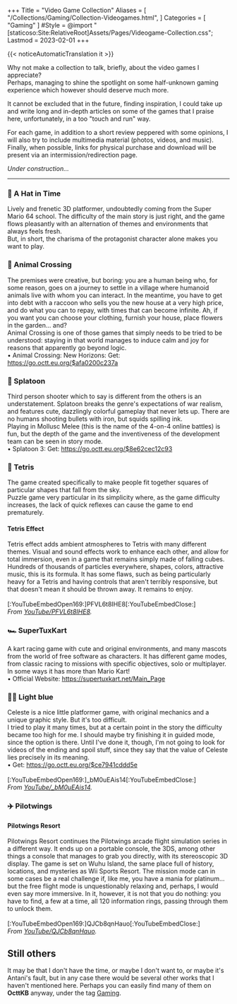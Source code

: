 +++
Title = "Video Game Collection"
Aliases = [
  "/Collections/Gaming/Collection-Videogames.html",
]
Categories = [ "Gaming" ]
#Style = @import "[staticoso:Site:RelativeRoot]Assets/Pages/Videogame-Collection.css";
Lastmod = 2023-02-01
+++

{{< noticeAutomaticTranslation it >}}



Why not make a collection to talk, briefly, about the video games I appreciate? <!-- (In alphabetical order) -->  
Perhaps, managing to shine the spotlight on some half-unknown gaming experience which however should deserve much more.

It cannot be excluded that in the future, finding inspiration, I could take up and write long and in-depth articles on some of the games that I praise here, unfortunately, in a too "touch and run" way.

For each game, in addition to a short review peppered with some opinions, I will also try to include multimedia material (photos, videos, and music). Finally, when possible, links for physical purchase and download will be present via an intermission/redirection page.  
<!--
The external links which are not official but **preceded by a green check** (<span class="twa twa-✅">✅</span>) **have** been personally **verified** by me, both as safe that work - the unmarked ones are not verified, but still point to a known reliable source.
--->

<!-- Small note: The subcategories I have here on the page are not fixed. In fact, I could move some games around, following my subsequent analyzes on them. -->

_Under construction..._

---

<!-- ## The epics

This is the place for the best titles, **the epic, one-of-a-kind titles**, period. And here, it absolutely doesn't matter whether a given game is popular or not: it only matters how important it is to me. -->

### <span class="twa twa-🎩">🎩</span> A Hat in Time  
Lively and frenetic 3D platformer, undoubtedly coming from the Super Mario 64 school. The difficulty of the main story is just right, and the game flows pleasantly with an alternation of themes and environments that always feels fresh.  
But, in short, the charisma of the protagonist character alone makes you want to play.

### <span class="twa twa-🍃">🍃</span> Animal Crossing  
The premises were creative, but boring: you are a human being who, for some reason, goes on a journey to settle in a village where humanoid animals live with whom you can interact. In the meantime, you have to get into debt with a raccoon who sells you the new house at a very high price, and do what you can to repay, with times that can become infinite. Ah, if you want you can choose your clothing, furnish your house, place flowers in the garden... and?  
Animal Crossing is one of those games that simply needs to be tried to be understood: staying in that world manages to induce calm and joy for reasons that apparently go beyond logic.  
	• Animal Crossing: New Horizons: Get: <https://go.octt.eu.org/$afa0200c237a>

### <span class="twa twa-🐙">🐙</span> Splatoon  
Third person shooter which to say is different from the others is an understatement. Splatoon breaks the genre's expectations of war realism, and features cute, dazzlingly colorful gameplay that never lets up. There are no humans shooting bullets with iron, but squids spilling ink.  
Playing in Mollusc Melee (this is the name of the 4-on-4 online battles) is fun, but the depth of the game and the inventiveness of the development team can be seen in story mode.  
	• Splatoon 3: Get: <https://go.octt.eu.org/$8e62cec12c93>

### <span class="twa twa-🧱">🧱</span> Tetris  
The game created specifically to make people fit together squares of particular shapes that fall from the sky.  
Puzzle game very particular in its simplicity where, as the game difficulty increases, the lack of quick reflexes can cause the game to end prematurely.
 
#### Tetris Effect  
Tetris effect adds ambient atmospheres to Tetris with many different themes. Visual and sound effects work to enhance each other, and allow for total immersion, even in a game that remains simply made of falling cubes. Hundreds of thousands of particles everywhere, shapes, colors, attractive music, this is its formula. It has some flaws, such as being particularly heavy for a Tetris and having controls that aren't terribly responsive, but that doesn't mean it should be thrown away. It remains to enjoy.  
<br/>[:YouTubeEmbedOpen169:]PFVL6t8IHE8[:YouTubeEmbedClose:]  
<cite>From <a href="https://youtu.be/PFVL6t8IHE8">YouTube/PFVL6t8IHE8</a>.</cite>

<!-- ## Multi-faceted games

There are certain games that - although technically simple and based on immediate concepts, therefore **implementable** and implemented, at a software level, **infinite times** - can certainly be worthy. Indeed, their simplicity can often be an advantage.  
Basically, here we are talking about classic video games for which there are hundreds of different versions written from scratch. Whenever possible, free implementations are preferred in the ranking. -->

<!-- ## Secret pearls

There are some games that maybe don't reach the point of being epic for me, and that's okay - but they are still small pearls, maybe even tiny.  
Why should I talk about it? Because maybe they are really unknown, or almost so; and that is a real, real shame.

...nothing written yet!

## The free ones

Below I would like to collect some unique video games that in my opinion deserve - even if they do not win any place in the epic ranking - but which in addition to being beautiful in themselves have the added value of being **free software**.

If you really want to try something from this page, and you don't really know what, I would say to look right in this section, and do the developers the greatest pleasure if your experience has been worthy: participate in the development, or even just do your turn advertising. -->

### <span class="twa twa-🏎️">🏎️</span> SuperTuxKart  
A kart racing game with cute and original environments, and many mascots from the world of free software as characters. It has different game modes, from classic racing to missions with specific objectives, solo or multiplayer. In some ways it has more than Mario Kart!  
	• Official Website: <https://supertuxkart.net/Main_Page>

<!-- ## The rest

I prefer to have this subsection to mention games that, although I liked them enough to end up on this page, are a little less important to me, or a little too well known.  
_Titles that have only one of these two characteristics may also be found in sections above._ -->

### <span class="twa twa-🧗‍♀️">🧗‍♀️</span> Light blue  
Celeste is a nice little platformer game, with original mechanics and a unique graphic style. But it's too difficult.  
I tried to play it many times, but at a certain point in the story the difficulty became too high for me. I should maybe try finishing it in guided mode, since the option is there. Until I've done it, though, I'm not going to look for videos of the ending and spoil stuff, since they say that the value of Celeste lies precisely in its meaning.  
	• Get: <https://go.octt.eu.org/$ce7941cddd5e>  
<br/>[:YouTubeEmbedOpen169:]_bM0uEAis14[:YouTubeEmbedClose:]  
<cite>From <a href="https://youtu.be/_bM0uEAis14">YouTube/_bM0uEAis14</a>.</cite>

### <span class="twa twa-✈️">✈️</span> Pilotwings
#### Pilotwings Resort  
Pilotwings Resort continues the Pilotwings arcade flight simulation series in a different way. It ends up on a portable console, the 3DS, among other things a console that manages to grab you directly, with its stereoscopic 3D display. The game is set on Wuhu Island, the same place full of history, locations, and mysteries as Wii Sports Resort. The mission mode can in some cases be a real challenge if, like me, you have a mania for platinum... but the free flight mode is unquestionably relaxing and, perhaps, I would even say more immersive. In it, however, it is not that you do nothing: you have to find, a few at a time, all 120 information rings, passing through them to unlock them.  
<br/>[:YouTubeEmbedOpen169:]QJCb8qnHauo[:YouTubeEmbedClose:]  
<cite>From <a href="https://youtu.be/QJCb8qnHauo">YouTube/QJCb8qnHauo</a>.</cite>

## Still others

It may be that I don't have the time, or maybe I don't want to, or maybe it's Antani's fault, but in any case there would be several other works that I haven't mentioned here. Perhaps you can easily find many of them on **OcttKB** anyway, under the tag [Gaming](https://kb.octt.eu.org/#Gaming).
